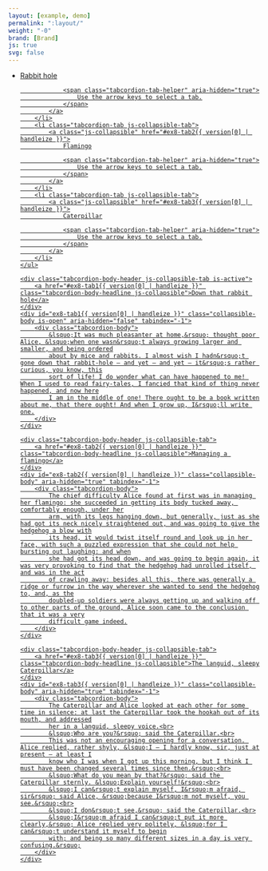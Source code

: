 ```yaml
---
layout: [example, demo]
permalink: ":layout/"
weight: "-0"
brand: [Brand]
js: true
svg: false
---
```


<div class="tabcordion tabcordion-lego">
	<ul class="tabcordion-tabs">
		<li class="tabcordion-tab js-collapsible-tab is-active">
			<a class="js-collapsible" href="#ex8-tab1{{ version[0] | handleize }}">
				Rabbit hole

				<span class="tabcordion-tab-helper" aria-hidden="true">
					Use the arrow keys to select a tab.
				</span>
			</a>
		</li>
		<li class="tabcordion-tab js-collapsible-tab">
			<a class="js-collapsible" href="#ex8-tab2{{ version[0] | handleize }}">
				Flamingo

				<span class="tabcordion-tab-helper" aria-hidden="true">
					Use the arrow keys to select a tab.
				</span>
			</a>
		</li>
		<li class="tabcordion-tab js-collapsible-tab">
			<a class="js-collapsible" href="#ex8-tab3{{ version[0] | handleize }}">
				Caterpillar

				<span class="tabcordion-tab-helper" aria-hidden="true">
					Use the arrow keys to select a tab.
				</span>
			</a>
		</li>
	</ul>

	<div class="tabcordion-body-header js-collapsible-tab is-active">
		<a href="#ex8-tab1{{ version[0] | handleize }}" class="tabcordion-body-headline js-collapsible">Down that rabbit hole</a>
	</div>
	<div id="ex8-tab1{{ version[0] | handleize }}" class="collapsible-body is-open" aria-hidden="false" tabindex="-1">
		<div class="tabcordion-body">
			&lsquo;It was much pleasanter at home,&rsquo; thought poor Alice, &lsquo;when one wasn&rsquo;t always growing larger and smaller, and being ordered
			about by mice and rabbits. I almost wish I hadn&rsquo;t gone down that rabbit-hole — and yet — and yet — it&rsquo;s rather curious, you know, this
			sort of life! I do wonder what can have happened to me! When I used to read fairy-tales, I fancied that kind of thing never happened, and now here
			I am in the middle of one! There ought to be a book written about me, that there ought! And when I grow up, I&rsquo;ll write one.
		</div>
	</div>

	<div class="tabcordion-body-header js-collapsible-tab">
		<a href="#ex8-tab2{{ version[0] | handleize }}" class="tabcordion-body-headline js-collapsible">Managing a flamingo</a>
	</div>
	<div id="ex8-tab2{{ version[0] | handleize }}" class="collapsible-body" aria-hidden="true" tabindex="-1">
		<div class="tabcordion-body">
			The chief difficulty Alice found at first was in managing her flamingo: she succeeded in getting its body tucked away, comfortably enough, under her
			arm, with its legs hanging down, but generally, just as she had got its neck nicely straightened out, and was going to give the hedgehog a blow with
			its head, it would twist itself round and look up in her face, with such a puzzled expression that she could not help bursting out laughing: and when
			she had got its head down, and was going to begin again, it was very provoking to find that the hedgehog had unrolled itself, and was in the act
			of crawling away: besides all this, there was generally a ridge or furrow in the way wherever she wanted to send the hedgehog to, and, as the
			doubled-up soldiers were always getting up and walking off to other parts of the ground, Alice soon came to the conclusion that it was a very
			difficult game indeed.
		</div>
	</div>

	<div class="tabcordion-body-header js-collapsible-tab">
		<a href="#ex8-tab3{{ version[0] | handleize }}" class="tabcordion-body-headline js-collapsible">The languid, sleepy Caterpillar</a>
	</div>
	<div id="ex8-tab3{{ version[0] | handleize }}" class="collapsible-body" aria-hidden="true" tabindex="-1">
		<div class="tabcordion-body">
			The Caterpillar and Alice looked at each other for some time in silence: at last the Caterpillar took the hookah out of its mouth, and addressed
			her in a languid, sleepy voice.<br>
			&lsquo;Who are you?&rsquo; said the Caterpillar.<br>
			This was not an encouraging opening for a conversation. Alice replied, rather shyly, &lsquo;I — I hardly know, sir, just at present — at least I
			know who I was when I got up this morning, but I think I must have been changed several times since then.&rsquo;<br>
			&lsquo;What do you mean by that?&rsquo; said the Caterpillar sternly. &lsquo;Explain yourself!&rsquo;<br>
			&lsquo;I can&rsquo;t explain myself, I&rsquo;m afraid, sir&rsquo; said Alice, &rsquo;because I&rsquo;m not myself, you see.&rsquo;<br>
			&lsquo;I don&rsquo;t see,&rsquo; said the Caterpillar.<br>
			&lsquo;I&rsquo;m afraid I can&rsquo;t put it more clearly,&rsquo; Alice replied very politely, &lsquo;for I can&rsquo;t understand it myself to begin
			with; and being so many different sizes in a day is very confusing.&rsquo;
		</div>
	</div>

</div>